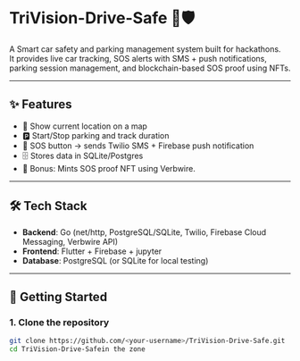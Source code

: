 # TriVision-Drive-Safe 🚗🛡️

A Smart car safety and parking management system built for hackathons.  
It provides live car tracking, SOS alerts with SMS + push notifications, parking session management, and blockchain-based SOS proof using NFTs.
    
---

## ✨ Features
- 📍 Show current location on a map
- 🅿️ Start/Stop parking and track duration
- 🚨 SOS button → sends Twilio SMS + Firebase push notification
- 🗄️ Stores data in SQLite/Postgres
- 🎨 Bonus: Mints SOS proof NFT using Verbwire.

---

## 🛠️ Tech Stack
- **Backend**: Go (net/http, PostgreSQL/SQLite, Twilio, Firebase Cloud Messaging, Verbwire API)
- **Frontend**: Flutter + Firebase + jupyter
- **Database**: PostgreSQL (or SQLite for local testing)

---

## 🚀 Getting Started

### 1. Clone the repository
```bash
git clone https://github.com/<your-username>/TriVision-Drive-Safe.git
cd TriVision-Drive-Safein the zone 
